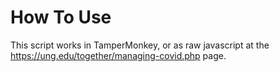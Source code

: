 # How To Use

This script works in TamperMonkey, or as raw javascript at the https://ung.edu/together/managing-covid.php page.
